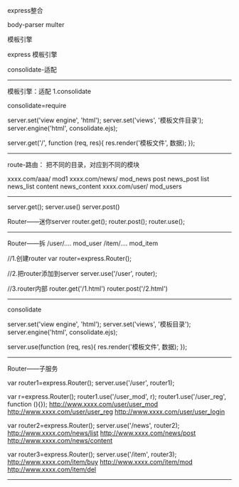 express整合

body-parser
multer

模板引擎

express  模板引擎


consolidate-适配

-------------------------------------------------------------------------------------------------------------------------

模板引擎：适配
1.consolidate

consolidate=require

server.set('view engine', 'html');
server.set('views', '模板文件目录');
server.engine('html', consolidate.ejs);

server.get('/', function (req, res){
	res.render('模板文件', 数据);
});

-------------------------------------------------------------------------------------------------------------------------

route-路由：
把不同的目录，对应到不同的模块

xxxx.com/aaa/		mod1
xxxx.com/news/	mod_news
	post			news_post
	list			news_list
	content		news_content
xxxx.com/user/		mod_users

-------------------------------------------------------------------------------------------------------------------------

server.get();
server.use()
server.post()

Router——迷你server
router.get();
router.post();
router.use();

-------------------------------------------------------------------------------------------------------------------------

Router——拆
/user/....		mod_user
/item/....		mod_item

//1.创建router
var router=express.Router();

//2.把router添加到server
server.use('/user', router);

//3.router内部
router.get('/1.html')
router.post('/2.html')

-------------------------------------------------------------------------------------------------------------------------

consolidate

server.set('view engine', 'html');
server.set('views', '模板目录');
server.engine('html', consolidate.ejs);

server.use(function (req, res){
	res.render('模板文件', 数据);
});

-------------------------------------------------------------------------------------------------------------------------

Router——子服务

var router1=express.Router();
server.use('/user', router1);

var r=express.Router();
router1.use('/user_mod', r);
router1.use('/user_reg', function (){});
http://www.xxxx.com/user/user_mod
http://www.xxxx.com/user/user_reg
http://www.xxxx.com/user/user_login

var router2=express.Router();
server.use('/news', router2);
http://www.xxxx.com/news/list
http://www.xxxx.com/news/post
http://www.xxxx.com/news/content

var router3=express.Router();
server.use('/item', router3);
http://www.xxxx.com/item/buy
http://www.xxxx.com/item/mod
http://www.xxxx.com/item/del

-------------------------------------------------------------------------------------------------------------------------















